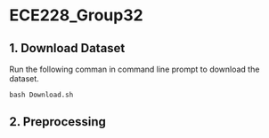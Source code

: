 # ECE228_Group32

## 1. Download Dataset
Run the following comman in command line prompt to download the dataset.
```
bash Download.sh
```

## 2. Preprocessing
